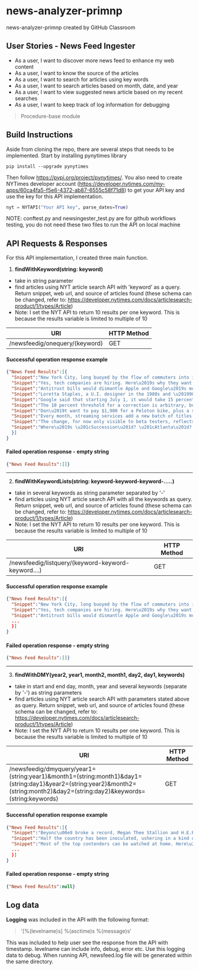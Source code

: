 # news-analyzer-primnp
news-analyzer-primnp created by GitHub Classroom

## User Stories - News Feed Ingester
* As a user, I want to discover more news feed to enhance my web content
* As a user, I want to know the source of the articles
* As a user, I want to search for articles using key words
* As a user, I want to search articles based on month, date, and year
* As a user, I want to view suggested news article based on my recent searches
* As a user, I want to keep track of log information for debugging

> Procedure-base module

## Build Instructions
Aside from cloning the repo, there are several steps that needs to be implemented. Start by installing pynytimes library
```
pip install --upgrade pynytimes
```
Then follow https://pypi.org/project/pynytimes/. You also need to create NYTimes developer account (https://developer.nytimes.com/my-apps/60ca4fa5-f5e6-4372-ab87-6555c58f71d8) to get your API key and use the key for this API implementation.
```Python
nyt = NYTAPI("Your API key", parse_dates=True)
```
NOTE: conftest.py and newsingester_test.py are for github workflows testing, you do not need these two files to run the API on local machine

## API Requests & Responses

For this API implementation, I created three main function.

1. **findWithKeyword(string: keyword)**
  * take in string parameter
  * find articles using NYT article search API with 'keyword' as a query. Return snippet, web url, and source of articles found (these schema can be changed, refer to: https://developer.nytimes.com/docs/articlesearch-product/1/types/Article)
  * Note: I set the NYT API to return 10 results per one keyword. This is because the results variable is limited to multiple of 10


URI  | HTTP Method
------------- | -------------
/newsfeedig/onequery/(keyword)  | GET

#### Successful operation response example
```JSON
{"News Feed Results":[{
  "Snippet":"New York City, long buoyed by the flow of commuters into its towering office buildings, faces a cataclysmic challenge, even when the pandemic ends.","Source":"The New York Times","WebURL":"https://www.nytimes.com/2021/03/29/nyregion/remote-work-coronavirus-pandemic.html"},{
  "Snippet":"Yes, tech companies are hiring. Here\u2019s why they want you to notice.","Source":"The New York Times","WebURL":"https://www.nytimes.com/2021/03/23/technology/big-tech-jobs-politics.html"},{
  "Snippet":"Antitrust bills would dismantle Apple and Google\u2019s monopoly over the distribution of smartphone apps and entice companies to relocate to those states.","Source":"The New York Times","WebURL":"https://www.nytimes.com/2021/03/18/opinion/apple-google-app-monopoly.html"},{
  "Snippet":"Loretta Staples, a U.I. designer in the 1980s and \u201990s, had a front-row seat to the rise of personal computing.","Source":"The New York Times","WebURL":"https://www.nytimes.com/2021/03/18/style/loretta-staples-ui-design.html"},{
  "Snippet":"Google said that starting July 1, it would take 15 percent of the first $1 million developers take in from certain app sales, down from 30 percent.","Source":"The New York Times","WebURL":"https://www.nytimes.com/2021/03/16/business/google-play-developer-fees.html"},{
  "Snippet":"The 10 percent threshold for a correction is arbitrary, but it is often an indication that investors have turned more pessimistic about the markets.","Source":"The New York Times","WebURL":"https://www.nytimes.com/2021/03/04/business/nasdaq-tech-stocks-correction.html"},{
  "Snippet":"Don\u2019t want to pay $1,900 for a Peloton bike, plus a subscription fee for classes? Here are ways to reduce the cost of using tech to exercise at home.","Source":"The New York Times","WebURL":"https://www.nytimes.com/2021/03/03/technology/personaltech/peloton-alternatives-at-home-workout.html"},{
  "Snippet":"Every month, streaming services add a new batch of titles to their libraries. Here are our picks for March.","Source":"The New York Times","WebURL":"https://www.nytimes.com/2021/03/02/arts/best-movies-tv-hulu-disney.html"},{
  "Snippet":"The change, for now only visible to beta testers, reflects the popularity and shifting meaning of a symbol once mainly used to discuss blood donations.","Source":"The New York Times","WebURL":"https://www.nytimes.com/2021/02/18/world/apple-syringe-emoji-coronavirus-vaccine.html"},{
  "Snippet":"Where\u2019s \u201cSuccession\u201d? \u201cAtlanta\u201d? After the number of scripted shows fell for the first time in a decade, Hollywood hopes to satisfy a restless audience with less costly fare.","Source":"The New York Times","WebURL":"https://www.nytimes.com/2021/02/28/business/media/pandemic-streaming-tv-shows.html"
  }]
}
```
#### Failed operation response - empty string
```JSON
{"News Feed Results":[]}
```
---
2. **findWithKeywordLists(string: keyword-keyword-keyword-.....)**
  * take in several keywords as string parameter separated by '-'
  * find articles using NYT article search API with all the keywords as query. Return snippet, web url, and source of articles found (these schema can be changed, refer to: https://developer.nytimes.com/docs/articlesearch-product/1/types/Article)
  * Note: I set the NYT API to return 10 results per one keyword. This is because the results variable is limited to multiple of 10


URI  | HTTP Method
------------- | -------------
/newsfeedig/listquery/(keyword-keyword-keyword....)  | GET

#### Successful operation response example
```json
{"News Feed Results":[{
  "Snippet":"New York City, long buoyed by the flow of commuters into its towering office buildings, faces a cataclysmic challenge, even when the pandemic ends.","Source":"The New York Times","WebURL":"https://www.nytimes.com/2021/03/29/nyregion/remote-work-coronavirus-pandemic.html"},{
  "Snippet":"Yes, tech companies are hiring. Here\u2019s why they want you to notice.","Source":"The New York Times","WebURL":"https://www.nytimes.com/2021/03/23/technology/big-tech-jobs-politics.html"},{
  "Snippet":"Antitrust bills would dismantle Apple and Google\u2019s monopoly over the distribution of smartphone apps and entice companies to relocate to those states.","Source":"The New York Times","WebURL":"https://www.nytimes.com/2021/03/18/opinion/apple-google-app-monopoly.html"},
  ...
  }]
}
```
#### Failed operation response - empty string
```JSON
{"News Feed Results":[]}
```
---
3. **findWithDMY(year2, year1, month2, month1, day2, day1, keywords)**
  * take in start and end day, month, year and several keywords (separate by '-') as string parameters
  * find articles using NYT article search API with parameters stated above as query. Return snippet, web url, and source of articles found (these schema can be changed, refer to: https://developer.nytimes.com/docs/articlesearch-product/1/types/Article)
  * Note: I set the NYT API to return 10 results per one keyword. This is because the results variable is limited to multiple of 10

URI  | HTTP Method
------------- | -------------
/newsfeedig/dmyquery/year1=(string:year1)&month1=(string:month1)&day1=(string:day1)&year2=(string:year2)&month2=(string:month2)&day2=(string:day2)&keywords=(string:keywords)  | GET

#### Successful operation response example
```json
{"News Feed Results":[{
  "Snippet":"Beyonc\u00e9 broke a record, Megan Thee Stallion and H.E.R. won awards, Taylor Swift\u2019s \u201cFolklore\u201d was named album of the year and Billie Eilish\u2019s \u201cEverything I Wanted\u201d record of the year.","Source":"The New York Times","WebURL":"https://www.nytimes.com/2021/03/14/arts/music/grammy-awards-beyonce-taylor-swift.html"},{
  "Snippet":"Half the country has been inoculated, ushering in a kind of normalcy that is largely defined by the people it excludes.","Source":"The New York Times","WebURL":"https://www.nytimes.com/2021/03/15/podcasts/the-daily/israel-vaccinations-coronavirus.html"},{    "Snippet":"The two men are up for supporting actor in \u201cJudas and the Black Messiah,\u201d a best picture candidate. So who was the star? And the Globes\u2019 best supporting actress was shut out.","Source":"The New York Times","WebURL":"https://www.nytimes.com/2021/03/15/movies/oscars-snubs-surprises.html"},{
  "Snippet":"Most of the top contenders can be watched at home. Here\u2019s a guide to help you get a jump on the field.","Source":"The New York Times","WebURL":"https://www.nytimes.com/2021/03/15/movies/stream-oscars-nominated-movies.html"},
  ...
  }]
}
```

#### Failed operation response - empty string
```JSON
{"News Feed Results":null}
```

## Log data
**Logging** was included in the API with the following format:
> '[%(levelname)s] %(asctime)s %(message)s'

This was included to help user see the response from the API with timestamp. levelname can include info, debug, error etc. Use this logging data to debug. When running API, newsfeed.log file will be generated within the same directory.
